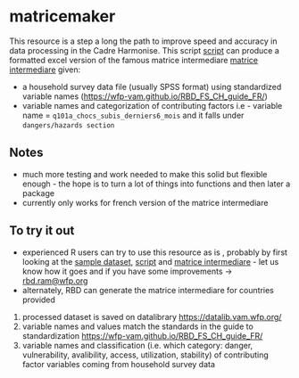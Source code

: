 # matricemaker

This resource is a step a long the path to improve speed and accuracy in data processing in the Cadre Harmonise.  This script
[script](https://github.com/WFP-VAM/matricemaker/blob/main/makematrice.R) can produce a formatted excel version of the famous matrice intermediare [matrice intermediare](https://github.com/WFP-VAM/matricemaker/blob/main/Matrice_intermediaire.xlsx) given:
- a household survey data file (usually SPSS format) using standardized variable names (https://wfp-vam.github.io/RBD_FS_CH_guide_FR/)  
- variable names and categorization of contributing factors i.e - variable name = `q101a_chocs_subis_derniers6_mois` and it falls under `dangers/hazards section`

## Notes

- much more testing and work needed to make this  solid but  flexible enough - the hope is to turn a lot of things into functions and then later a package
- currently only works for french version of the matrice intermediare

## To try it out

- experienced R users can try to use this resource as is , probably by first looking at the [sample dataset](https://github.com/WFP-VAM/matricemaker/blob/main/3_ProcessedData/exampledataFrancais_processed_plus.sav), [script](https://github.com/WFP-VAM/matricemaker/blob/main/makematrice.R) and [matrice intermediare](https://github.com/WFP-VAM/matricemaker/blob/main/Matrice_intermediaire.xlsx) - let us know how it goes and if you have some improvements -> rbd.ram@wfp.org 
- alternately, RBD can generate the matrice intermediare for countries provided
1. processed dataset is saved on datalibrary https://datalib.vam.wfp.org/
2. variable names and values match the standards in the guide to standardization https://wfp-vam.github.io/RBD_FS_CH_guide_FR/
3. variable names and classification (i.e. which category: danger, vulnerability, avalibility, access, utilization, stability) of contributing factor variables coming from household survey data
